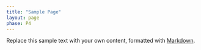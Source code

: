```yaml
---
title: "Sample Page"
layout: page
phase: P4
---
```


Replace this sample text with your own content, formatted with [Markdown](https://www.markdownguide.org/cheat-sheet/).